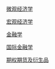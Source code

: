 [微观经济学](https://github.com/zhuanrui/Microeconomics)

[宏观经济学](https://github.com/zhuanrui/Macroeconomics)

[金融学](https://github.com/zhuanrui/Finance)

[国际金融学](https://github.com/zhuanrui/International-Finance.git)

[期权期货及衍生品]()
